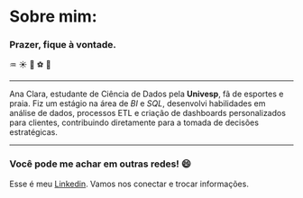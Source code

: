 # Sobre mim:
### Prazer, fique à vontade.
:aquarius: :sunny: :ocean: :soccer: :green_book:
________________________________
Ana Clara, estudante de Ciência de Dados pela **Univesp**, fã de esportes e praia. Fiz um estágio na área de *BI* e *SQL*, desenvolvi habilidades em análise de dados, processos ETL e criação de dashboards personalizados para clientes, contribuindo diretamente para a tomada de decisões estratégicas.
_______

### Você pode me achar em outras redes! :smile:
Esse é meu [Linkedin](https://www.linkedin.com/in/claraanas/). Vamos nos conectar e trocar informações. 